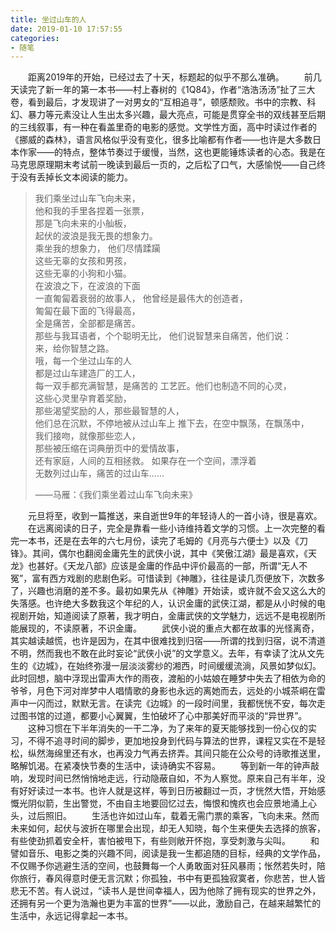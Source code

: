 ```yaml
---
title: 坐过山车的人
date: 2019-01-10 17:57:55
categories: 
- 随笔
---
```


&emsp;&emsp;距离2019年的开始，已经过去了十天，标题起的似乎不那么准确。<!--more-->
&emsp;&emsp;前几天读完了新一年的第一本书——村上春树的《1Q84》，作者“浩浩汤汤”扯了三大卷，看到最后，才发现讲了一对男女的“互相追寻”，顿感颓败。书中的宗教、科幻、暴力等元素没让人生出太多兴趣，最大亮点，可能是贯穿全书的双线甚至后期的三线叙事，有一种在看盖里奇的电影的感觉。文学性方面，高中时读过作者的《挪威的森林》，语言风格似乎没有变化，很多比喻都有作者——也许是大多数日本作家——的特点，整体节奏过于缓慢，当然，这也更能锤炼读者的心态。我是在马克思原理期末考试前一晚读到最后一页的，之后松了口气，大感愉悦——自己终于没有丢掉长文本阅读的能力。

> 我们乘坐过山车飞向未来，  
> 他和我的手里各捏着一张票，  
> 那是飞向未来的小舢板，  
> 起伏的波浪是我无畏的想象力。  
> 乘坐我的想象力，
> 他们尽情蹂躏  
> 这些无辜的女孩和男孩，  
> 这些无辜的小狗和小猫。  
> 在波浪之下，在波浪的下面  
> 一直匍匐着衰弱的故事人， 
> 他曾经是最伟大的创造者，  
> 匍匐在最下面的飞得最高，  
> 全是痛苦，全部都是痛苦。  
> 那些与我耳语者，个个聪明无比， 
> 他们说智慧来自痛苦，他们说：  
> 来，给你智慧之路。  
> 哦，每一个坐过山车的人  
> 都是过山车建造厂的工人，  
> 每一双手都充满智慧，是痛苦的 
> 工艺匠。他们也制造不同的心灵，  
> 这些心灵里孕育着奖励，  
> 那些渴望奖励的人，那些最智慧的人，  
> 他们总在沉默，不停地被从过山车上 
> 推下去，在空中飘荡，在飘荡中，  
> 我们接吻，就像那些恋人，  
> 那些被压缩在词典册页中的爱情故事，  
> 还有家庭，人间的互相拯救。 
> 如果存在一个空间，漂浮着  
> 无数列过山车，痛苦的过山车…… 
>
> ——马雁：《我们乘坐着过山车飞向未来》

&emsp;&emsp;元旦将至，收到一篇推送，来自逝世9年的年轻诗人的一首小诗，很是喜欢。
&emsp;&emsp;在远离阅读的日子，完全是靠看一些小诗维持着文学的习惯。上一次完整的看完一本书，还是在去年的六七月份，读完了毛姆的《月亮与六便士》以及《刀锋》。其间，偶尔也翻阅金庸先生的武侠小说，其中《笑傲江湖》最是喜欢，《天龙》也甚好。《天龙八部》应该是金庸的作品中评价最高的一部，所谓“无人不冤”，富有西方戏剧的悲剧色彩。可惜读到《神雕》，往往是读几页便放下，次数多了，兴趣也消磨的差不多。最初如果先从《神雕》开始读，或许就不会又这么大的失落感。也许绝大多数我这个年纪的人，认识金庸的武侠江湖，都是从小时候的电视剧开始，知道阅读了原著，我才明白，金庸武侠的文学魅力，远远不是电视剧所能展现的，不读原著，不识金庸。
&emsp;&emsp;武侠小说的重点大都在故事的光怪离奇，其实越读越慌，也许是因为，在其中很难找到归宿——所谓的找到归宿，说不清道不明，然而我也不敢在此时妄论“武侠小说”的文学意义。去年，有幸读了沈从文先生的《边城》，在始终弥漫一层淡淡雾纱的湘西，时间缓缓流淌，风景如梦似幻。此时回想，脑中浮现出雷声大作的雨夜，渡船的小姑娘在睡梦中失去了相依为命的爷爷，月色下河对岸梦中人唱情歌的身影也永远的离她而去，远处的小城茶峒在雷声中一闪而过，默默无言。在读完《边城》的一段时间里，我都恍恍不安，每次走过图书馆的过道，都要小心翼翼，生怕破坏了心中那美好而平淡的“异世界”。
&emsp;&emsp;这种习惯在下半年消失的一干二净，为了来年的夏天能够找到一份心仪的实习，不得不追寻时间的脚步，更加地投身到代码与算法的世界，课程又实在不是轻松，纵然海绵里还有水，也再没力气再去挤弄。其间只能在公众号的诗歌推送里，略解饥渴。在紧凑快节奏的生活中，读诗确实不容易。
&emsp;&emsp;等到新一年的钟声敲响，发现时间已然悄悄地走远，行动隐蔽自如，不为人察觉。原来自己有半年，没有好好读过一本书。也许人就是这样，等到日历被翻过一页，才恍然大悟，开始感慨光阴似箭，生出警觉，不由自主地要回忆过去，悔恨和愧疚也会应景地涌上心头，过后照旧。
&emsp;&emsp;生活也许如过山车，载着无需门票的乘客，飞向未来。然而未来如何，起伏与波折在哪里会出现，却无人知晓，每个生来便失去选择的旅客，有些使劲抓着安全杆，害怕被甩下，有些则敞开怀抱，享受刺激与尖叫。
&emsp;&emsp;和譬如音乐、电影之类的兴趣不同，阅读是我一生都追随的目标，经典的文学作品，不仅赐予你逃避生活的空间，也鼓舞每一个人勇敢面对狂风暴雨；怅然若失时，陪你旅行，春风得意时便无言沉默；你孤独，书中有更孤独寂寞者，你悲苦，世人皆悲无不苦。有人说过，“读书人是世间幸福人，因为他除了拥有现实的世界之外，还拥有另一个更为浩瀚也更为丰富的世界”——以此，激励自己，在越来越繁忙的生活中，永远记得拿起一本书。